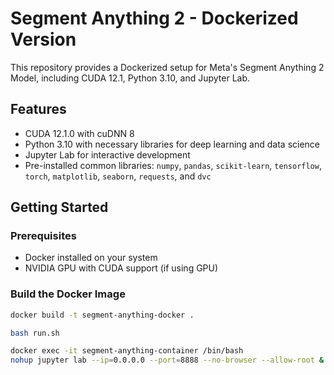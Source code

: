 # Segment Anything 2 - Dockerized Version

This repository provides a Dockerized setup for Meta's Segment Anything 2 Model, including CUDA 12.1, Python 3.10, and Jupyter Lab.

## Features

- CUDA 12.1.0 with cuDNN 8
- Python 3.10 with necessary libraries for deep learning and data science
- Jupyter Lab for interactive development
- Pre-installed common libraries: `numpy`, `pandas`, `scikit-learn`, `tensorflow`, `torch`, `matplotlib`, `seaborn`, `requests`, and `dvc`

## Getting Started

### Prerequisites

- Docker installed on your system
- NVIDIA GPU with CUDA support (if using GPU)

### Build the Docker Image

```bash
docker build -t segment-anything-docker .

bash run.sh

docker exec -it segment-anything-container /bin/bash
nohup jupyter lab --ip=0.0.0.0 --port=8888 --no-browser --allow-root &


